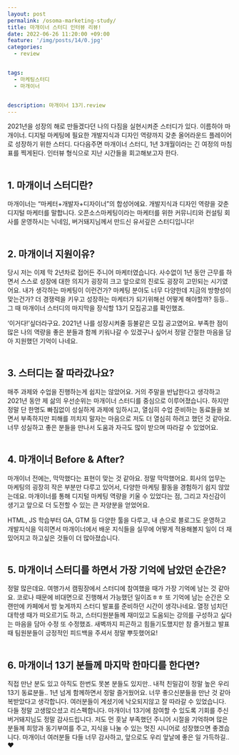 ```yaml
---
layout: post
permalink: /osoma-marketing-study/
title: 마개이너 스터디 인터뷰 리뷰!
date: 2022-06-26 11:20:00 +09:00
feature: '/img/posts/14/0.jpg'
categories:
  - review


tags:
  - 마케팅스터디
  - 마개이너


description: 마개이너 13기.review
---
```


2021년을 성장의 해로 만들겠다던 나의 다짐을 실현시켜준 스터디가 있다. 이름하야 마개이너. 디지털 마케팅에 필요한 개발지식과 디자인 역량까지 갖춘 올어라운드 플레이어로 성장하기 위한 스터디. 다다음주면 마개이너 스터디, 1년 3개월이라는 긴 여정의 마침표를 찍게된다. 인터뷰 형식으로 지난 시간들을 회고해보고자 한다.
<br>
<br>

## 1.	마개이너 스터디란?
마개이너는 “마케터+개발자+디자이너”의 합성어에요. 개발지식과 디자인 역량을 갖춘 디지털 마케터를 말합니다. 오픈소스마케팅이라는 마케터를 위한 커뮤니티와 컨설팅 회사를 운영하시는 닉네임, 버거돼지님께서 만드신 유서깊은 스터디입니다!
<br>
<br>


## 2.	마개이너 지원이유?
당시 저는 이제 막 2년차로 접어든 주니어 마케터였습니다. 사수없이 1년 동안 근무를 하면서 스스로 성장에 대한 의지가 굉장히 크고 앞으로의 진로도 굉장히 고민되는 시기였어요. 내가 생각하는 마케팅이 이런건가? 마케팅 분야도 너무 다양한데 지금의 방향성이 맞는건가? 더 경쟁력을 키우고 성장하는 마케터가 되기위해선 어떻게 해야할까? 등등.. 그 때 마개이너 스터디의 마지막을 장식할 13기 모집공고를 확인했죠.

‘이거다!’싶더라구요. 2021년 나를 성장시켜줄 등불같은 모집 공고였어요. 부족한 점이 많은 나의 역량을 좋은 분들과 함께 키워나갈 수 있겠구나 싶어서 정말 간절한 마음을 담아 지원했던 기억이 나네요.
<br>
<br>


## 3.	스터디는 잘 따라갔나요?
매주 과제와 수업을 진행하는게 쉽지는 않았어요. 거의 주말을 반납한다고 생각하고 2021년 동안 제 삶의 우선순위는 마개이너 스터디를 중심으로 이루어졌습니다. 하지만 정말 단 한명도 빠짐없이 성실하게 과제에 임하시고, 열심히 수업 준비하는 동료들을 보면서 부족하지만 피해를 끼치지 말자는 마음으로 저도 더 열심히 하려고 했던 것 같아요.
너무 성실하고 좋은 분들을 만나서 도움과 자극도 많이 받으며 따라갈 수 있었어요.
<br>
<br>


## 4.	마개이너 Before & After?
마개이너 전에는, 막막했다는 표현이 맞는 것 같아요. 정말 막막했어요. 회사의 업무는 마케팅의 굉장히 작은 부분만 다루고 있어서, 다양한 마케팅 활동을 경험하기 쉽지 않았는데요. 마개이너를 통해 디지털 마케팅 역량을 키울 수 있었다는 점, 그리고 자신감이 생기고 앞으로 더 도전할 수 있는 큰 자양분을 얻었어요.

HTML, JS 학습부터 GA, GTM 등 다양한 툴을 다루고, 내 손으로 블로그도 운영하고 개발지식을 익히면서 마개이너에서 배운 지식들을 실무에 어떻게 적용해볼지 일이 더 재밌어지고 하고싶은 것들이 더 많아졌습니다.
<br>
<br>


## 5.	마개이너 스터디를 하면서 가장 기억에 남았던 순간은?
정말 많은데요. 여행가서 캠핑장에서 스터디에 참여했을 때가 가장 기억에 남는 것 같아요. 코로나 때문에 비대면으로 진행해서 가능했던 일이죠ㅎㅎ 또 기억에 남는 순간은 오랜만에 카페에서 밤 늦게까지 스터디 발표를 준비하던 시간이 생각나네요. 열정 넘치던 대학생 때가 떠오르기도 하고, 스터디원분들께 재미있고 도움되는 강의를 구성하고 싶다는 마음을 담아 수정 또 수정했죠. 새벽까지 피곤하고 힘들기도했지만 참 즐거웠고 발표 때 팀원분들이 긍정적인 피드백을 주셔서 정말 뿌듯했어요!
<br>
<br>

## 6.	마개이너 13기 분들께 마지막 한마디를 한다면?
직접 만난 분도 있고 아직도 한번도 못본 분들도 있지만.. 내적 친밀감이 정말 높은 우리 13기 동료분들.. 1년 넘게 함께하면서 정말 즐거웠어요. 너무 좋으신분들을 만난 것 같아 복받았다고 생각합니다. 여러분들이 계셨기에 낙오되지않고 잘 따라갈 수 있었습니다. 다들 정말 고생많으셨고 리스펙합니다. 마개이너 13기에 참여할 수 있도록 기회를 주신 버거돼지님도 정말 감사드립니다. 저도 먼 훗날 부족했던 주니어 시절을 기억하며 많은 분들께 희망과 동기부여를 주고, 지식을 나눌 수 있는 멋진 시니어로 성장했으면 좋겠습니다. 마개이너 여러분들 다들 너무 감사하고, 앞으로도 우리 앞날에 좋은 일 가득하길..❤️

<br>
<br>
<br>
<br>
